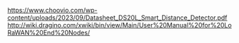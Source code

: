 https://www.choovio.com/wp-content/uploads/2023/09/Datasheet_DS20L_Smart_Distance_Detector.pdf
http://wiki.dragino.com/xwiki/bin/view/Main/User%20Manual%20for%20LoRaWAN%20End%20Nodes/
